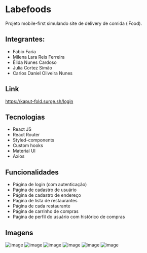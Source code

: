 # Labefoods

Projeto mobile-first simulando site de delivery de comida (iFood).

## Integrantes: 

- Fabio Faria
- Milena Lara Reis Ferreira
- Élida Nunes Cardoso
- Julia Cortez Simão
- Carlos Daniel Oliveira Nunes

## Link
https://kaput-fold.surge.sh/login

## Tecnologias

- React JS
- React Router
- Styled-components
- Custom hooks
- Material UI
- Axios

## Funcionalidades

- Página de login (com autenticação)
- Página de cadastro de usuário
- Página de cadastro de endereço
- Página de lista de restaurantes
- Página de cada restaurante
- Página de carrinho de compras
- Página de perfil do usuário com histórico de compras

## Imagens
![image](https://user-images.githubusercontent.com/42283687/143900216-bb29c801-e112-4154-b125-e7c10fa81787.png)
![image](https://user-images.githubusercontent.com/42283687/143900309-c420c1be-f2fc-431d-a17f-3466e5ee437b.png)
![image](https://user-images.githubusercontent.com/42283687/143900395-ef106eae-8fcf-4c26-8795-75f935370195.png)
![image](https://user-images.githubusercontent.com/42283687/143900449-5129d4ac-0ac6-471d-8584-95916e713e15.png)
![image](https://user-images.githubusercontent.com/42283687/143900557-0c763577-1836-46e7-b0e4-78519ec6a02c.png)
![image](https://user-images.githubusercontent.com/42283687/143900621-f12d88e4-ec60-4128-97f9-e97c10be3490.png)

